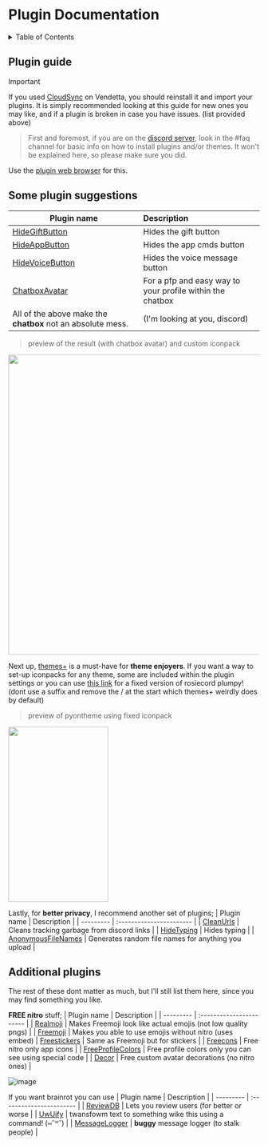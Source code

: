 # Plugin Documentation

<details>
    <summary>Table of Contents</summary>
    
___
1. [Broken plugins](#broken-plugins) <div>
   
2. [Plugin guide](#plugin-guide) <div>
  2.1 [Some plugin suggestions](#Some-plugin-suggestions)

    2.2 [Additional Plugins](#Additional-Plugins)
## Broken plugins
This is an extensive list of every plugin from Vendetta you should uninstall (sob).
| Plugin name | Issue |
| --------- | :----------------------- |
| RolesColourEverywhere | Show in members list setting specifically causes crash |
| CustomTimestamps | Causes crash |
| CustomUserTags-cuc | Not working |
| CustomTags | "       " |
| Fakeavatar | "       " |
| Betterfolders | "      " |
| ReverseImageSearch | "       " |
| HideServers | "       " |
| AlwaysAnimate | "       " |
| NoCompression | "       " |
| SquareProfilePics | "       " |
| LocalPins | "       " |
| PinSettings | "       " |
| SplitMessages | "       " |
| RealMoji | "        " |
| StealMoji | "       " |
| SystemInfo | "       " |
| MessageLogger | Buggy |
| NoDelete | "       " |
___
</details>

## Plugin guide

> [!IMPORTANT]
> If you used [CloudSync](https://vd-plugins.github.io/proxy/vendetta.nexpid.xyz/cloud-sync/) on Vendetta, you should reinstall it and import your plugins. It is simply recommended looking at this guide for new ones you may like, and if a plugin is broken in case you have issues. (list provided above)

> First and foremost, if you are on the [discord server](https://discord.gg/pyoncord), look in the #faq channel for basic info on how to install plugins and/or themes. It 
won't be explained here, so please make sure you did.

Use the [plugin web browser](https://vd-plugins.github.io/web/#) for this. 

## Some plugin suggestions

| Plugin name | Description |
| --------- | :----------------------- |
| [HideGiftButton](https://vd-plugins.github.io/proxy/amsyarasyiq.github.io/letup/HideGiftButton/) | Hides the gift button |
| [HideAppButton](https://rico040.github.io/bunny-plugins/hideappbutton/) | Hides the app cmds button |
| [HideVoiceButton](https://aliernfrog.github.io/vd-plugins/HideVoiceButton/) | Hides the voice message button |
| [ChatboxAvatar](https://vd-plugins.github.io/proxy/cynosphere.github.io/VendettaPlugins/ChatboxAvatar/) | For a pfp and easy way to your profile within the chatbox |
| All of the above make the **chatbox** not an absolute mess. | (I'm looking at you, discord) |

> preview of the result (with chatbox avatar) and custom iconpack

<img src="https://github.com/rennpy/pyonguide/assets/158360149/f610bc0b-6183-453e-b1b8-6be19c0a4a29" width="600">



Next up, [themes+](https://vd-plugins.github.io/proxy/fres621.github.io/vendetta-plugins/BetterSearch/) is a must-have for **theme enjoyers**. If you want a way to set-up iconpacks for any theme, some are included within the plugin settings or you can use [this link](https://raw.githubusercontent.com/rairof/discord-iconpacks/master/Packs/Plumpy/) for a fixed version of rosiecord plumpy! (dont use a suffix and remove the / at the start which themes+ weirdly does by default)

> preview of pyontheme using fixed iconpack

<img src="https://github.com/rennpy/pyonguide/assets/158360149/62a13fd6-0e66-429c-8c5b-9da65635c1a6" width="200" height="350"> <br>

Lastly, for **better privacy**, I recommend another set of plugins;
| Plugin name | Description |
| --------- | :----------------------- |
| [CleanUrls](https://vd-plugins.github.io/proxy/vendetta.nexpid/.xyz/clean-urls/) | Cleans tracking garbage from discord links |
| [HideTyping](https://vd-plugins.github.io/proxy/redstonekasi.github.io/vendetta-plugins/no-typing/) | Hides typing |
| [AnonymousFileNames](https://vd-plugins.github.io/proxy/maisymoe.github.io/strife/AnonymousFileNames/) | Generates random file names for anything you upload |

## Additional plugins

The rest of these dont matter as much, but I'll still list them here, since you may find something you like.

**FREE nitro** stuff;
| Plugin name | Description |
| --------- | :----------------------- |
| [Realmoji](https://vd-plugins.github.io/proxy/redstonekasi.github.io/vendetta-plugins/realmoji/) | Makes Freemoji look like actual emojis (not low quality pngs) |
| [Freemoji](https://vd-plugins.github.io/proxy/maisymoe.github.io/strife/Freemoji/) | Makes you able to use emojis without nitro (uses embed)
| [Freestickers](https://vd-plugins.github.io/proxy/aliernfrog.github.io/vd-plugins/FreeStickers/) | Same as Freemoji but for stickers |
| [Freecons](https://vd-plugins.github.io/proxy/dziurwa14.github.io/vendetta-plugins/Freecons/) | Free nitro only app icons |
| [FreeProfileColors](https://vd-plugins.github.io/proxy/twnlink.github.io/vendetta-plugins/FreeProfileColors/) | Free profile colors only you can see using special code |
| [Decor](https://vd-plugins.github.io/proxy/decor-discord.github.io/vendetta-plugin/) | Free custom avatar decorations (no nitro ones) |

![image](https://github.com/rennpy/pyonguide/assets/158360149/f21f4185-6fb0-4324-bff4-852bb72a66aa)

If you want brainrot you can use 
| Plugin name | Description |
| --------- | :----------------------- |
| [ReviewDB](https://janisslsm.github.io/vdplugins/ReviewDB/) | Lets you review users (for better or worse |
| [UwUify](https://vd-plugins.github.io/proxy/exhq.github.io/vendetta/uwuify/) | twansfowm text to something wike this using a command! (⑅˘꒳˘) | 
| [MessageLogger](https://angelix1.github.io/VP/message_logger/) | **buggy** message logger (to stalk people) |
